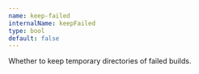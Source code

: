 ```yaml
---
name: keep-failed
internalName: keepFailed
type: bool
default: false
---
```

Whether to keep temporary directories of failed builds.
